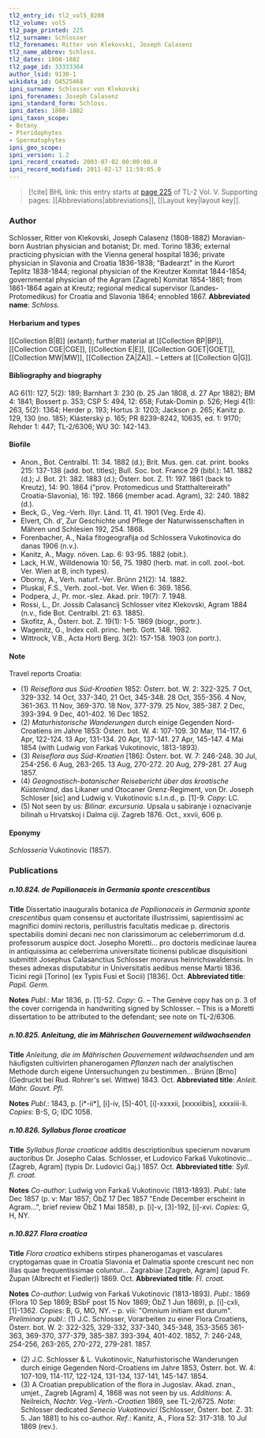 ```yaml
---
tl2_entry_id: tl2_vol5_0208
tl2_volume: vol5
tl2_page_printed: 225
tl2_surname: Schlosser
tl2_forenames: Ritter von Klekovski, Joseph Calasenz
tl2_name_abbrev: Schloss.
tl2_dates: 1808-1882
tl2_page_id: 33333364
author_lsid: 9130-1
wikidata_id: Q4525468
ipni_surname: Schlosser von Klekovski
ipni_forenames: Joseph Calasenz
ipni_standard_form: Schloss.
ipni_dates: 1808-1882
ipni_taxon_scope: 
- Botany
- Pteridophytes
- Spermatophytes
ipni_geo_scope: 
ipni_version: 1.2
ipni_record_created: 2003-07-02 00:00:00.0
ipni_record_modified: 2011-02-17 11:59:05.0
---
```



> [!cite] BHL link: this entry starts at [page 225](https://www.biodiversitylibrary.org/page/33333364) of TL-2 Vol. V.
> Supporting pages: [[Abbreviations|abbreviations]], [[Layout key|layout key]].

### Author

Schlosser, Ritter von Klekovski, Joseph Calasenz (1808-1882) Moravian-born Austrian physician and botanist; Dr. med. Torino 1836; external practicing physician with the Vienna general hospital 1836; private physician in Slavonia and Croatia 1836-1838; "Badearzt" in the Kurort Teplitz 1838-1844; regional physician of the Kreutzer Komitat 1844-1854; governmental physician of the Agram \[Zagreb\] Komitat 1854-1861; from 1861-1864 again at Kreutz; regional medical supervisor (Landes-Protomedikus) for Croatia and Slavonia 1864; ennobled 1867. 
**Abbreviated name**: *Schloss.*

#### Herbarium and types

[[Collection B|B]] (extant); further material at [[Collection BP|BP]], [[Collection CGE|CGE]], [[Collection E|E]], [[Collection GOET|GOET]], [[Collection MW|MW]], [[Collection ZA|ZA]]. – Letters at [[Collection G|G]].

#### Bibliography and biography

AG 6(1): 127, 5(2): 189; Barnhart 3: 230 (b. 25 Jan 1808, d. 27 Apr 1882); BM 4: 1841; Bossert p. 353; CSP 5: 494, 12: 658; Futak-Domin p. 526; Hegi 4(1): 263, 5(2): 1364; Herder p. 193; Hortus 3: 1203; Jackson p. 265; Kanitz p. 129, 130 (no. 185); Klásterský p. 165; PR 8239-8242, 10635, ed. 1: 9170; Rehder 1: 447; TL-2/6306; WU 30: 142-143.

#### Biofile

- Anon., Bot. Centralbl. 11: 34. 1882 (d.); Brit. Mus. gen. cat. print. books 215: 137-138 (add. bot. titles); Bull. Soc. bot. France 29 (bibl.): 141. 1882 (d.); J. Bot. 21: 382. 1883 (d.); Österr. bot. Z. 11: 197. 1861 (back to Kreutz), 14: 90. 1864 ("prov. Protomedicus und Statthaltereirath" Croatia-Slavonia), 16: 192. 1866 (member acad. Agram), 32: 240. 1882 (d.).
- Beck, G., Veg.-Verh. Illyr. Länd. 11, 41. 1901 (Veg. Erde 4).
- Elvert, Ch. d', Zur Geschichte und Pflege der Naturwissenschaften in Mähren und Schlesien 192, 254. 1868.
- Forenbacher, A., Naša fitogeografija od Schlossera Vukotinovica do danas 1906 (n.v.).
- Kanitz, A., Magy. növen. Lap. 6: 93-95. 1882 (obit.).
- Lack, H.W., Willdenowia 10: 56, 75. 1980 (herb. mat. in coll. zool.-bot. Ver. Wien at B, inch types).
- Oborny, A., Verh. naturf.-Ver. Brünn 21(2): 14. 1882.
- Pluskal, F.S., Verh. zool.-bot. Ver. Wien 6: 369. 1856.
- Podpera, J., Pr. mor.-slez. Akad. prír. 19(7): 7. 1948.
- Rossi, L., Dr. Jossib Calasancij Schlosser vitez Klekovski, Agram 1884 (n.v., fide Bot. Centralbl. 21: 63. 1885).
- Skofitz, A., Österr. bot. Z. 19(1): 1-5. 1869 (biogr., portr.).
- Wagenitz, G., Index coll. princ. herb. Gott. 148. 1982.
- Wittrock, V.B., Acta Horti Berg. 3(2): 157-158. 1903 (on portr.).

#### Note

Travel reports Croatia:
- (1) *Reiseflora aus Süd-Kroatien* 1852: Österr. bot. W. 2: 322-325. 7 Oct, 329-332. 14 Oct, 337-340, 21 Oct, 345-348. 28 Oct, 355-356. 4 Nov, 361-363. 11 Nov, 369-370. 18 Nov, 377-379. 25 Nov, 385-387. 2 Dec, 393-394. 9 Dec, 401-402. 16 Dec 1852.
- (2) *Maturhistorische Wanderungen* durch einige Gegenden Nord-Croatiens im Jahre 1853: Österr. bot. W. 4: 107-109. 30 Mar, 114-117. 6 Apr, 122-124. 13 Apr, 131-134. 20 Apr, 137-141. 27 Apr, 145-147. 4 Mai 1854 (with Ludwig von Farkaš Vukotinovic, 1813-1893).
- (3) *Reiseflora aus Süd-Kroatien* \[186\]: Österr. bot. W. 7: 246-248. 30 Jul, 254-256. 6 Aug, 263-265. 13 Aug, 270-272. 20 Aug, 279-281. 27 Aug 1857.
- (4) *Geognostisch-botanischer Reisebericht über das kroatische Küstenland*, das Likaner und Otocaner Grenz-Regiment, von Dr. Joseph Schloser \[sic\] and Ludwig v. Vukotinovic s.l.n.d., p. \[1\]-9. *Copy*: LC.
- (5) Not seen by us: *Bilinar. excursuria.* Upsala u sabiranje i oznacivanje bilinah u Hrvatskoj i Dalma ciji. Zagreb 1876. Oct., xxvii, 606 p.

#### Eponymy

*Schlosseria* Vukotinovic (1857).

### Publications

##### n.10.824. de Papilionaceis in Germania sponte crescentibus

**Title**
Dissertatio inauguralis botanica *de Papilionaceis in Germania sponte crescentibus* quam consensu et auctoritate illustrissimi, sapientissimi ac magnifici domini rectoris, perillustris facultatis medicae p. directoris spectabilis domini decani nec non clarissimorum ac celeberrimorum d.d. professorum auspice doct. Josepho Moretti... pro doctoris medicinae laurea in antiquissima ac celeberrima universitate ticinensi publicae disquisitioni submittit Josephus Calasanctius Schlosser moravus heinrichswaldensis. In theses adnexas disputabitur in Universitatis aedibus mense Martii 1836. Ticini regii \[Torino\] (ex Typis Fusi et Socii) \[1836\]. Oct.
**Abbreviated title**: *Papil. Germ.*

**Notes**
*Publ*.: Mar 1836, p. \[1\]-52. *Copy*: G. – The Genève copy has on p. 3 of the cover corrigenda in handwriting signed by Schlosser. – This is a Moretti dissertation to be attributed to the defendant; see note on TL-2/6306.

##### n.10.825. Anleitung, die im Mährischen Gouvernement wildwachsenden

**Title**
*Anleitung, die im Mährischen Gouvernement wildwachsenden* und am häufigsten cultivirten phanerogamen *Pflanzen* nach der analytischen Methode durch eigene Untersuchungen zu bestimmen... Brünn \[Brno\] (Gedruckt bei Rud. Rohrer's sel. Wittwe) 1843. Oct.
**Abbreviated title**: *Anleit. Mähr. Gouvt. Pfl.*

**Notes**
*Publ*.: 1843, p. \[i\*-ii\*\], \[i\]-iv, \[5\]-401, \[i\]-xxxxii, \[xxxxiibis\], xxxxiii-li. *Copies*: B-S, G; IDC 1058.

##### n.10.826. Syllabus florae croaticae

**Title**
*Syllabus florae croaticae* additis descriptionibus specierum novarum auctoribus Dr. Josepho Calas. Schlosser, et Ludovico Farkaš Vukotinovic... \[Zagreb, Agram\] (typis Dr. Ludovici Gaj.) 1857. Oct.
**Abbreviated title**: *Syll. fl. croat.*

**Notes**
*Co-author*: Ludwig von Farkaš Vukotinovic (1813-1893).
*Publ*.: late Dec 1857 (p. v: Mar 1857; ÖbZ 17 Dec 1857 "Ende December erscheint in Agram...", brief review ÖbZ 1 Mai 1858), p. \[i\]-v, \[3\]-192, \[i\]-xvi. *Copies*: G, H, NY.

##### n.10.827. Flora croatica

**Title**
*Flora croatica* exhibens stirpes phanerogamas et vasculares cryptogamas quae in Croatia Slavonia et Dalmatia sponte crescunt nec non illas quae frequentissimae coluntur... Zagrabiae \[Zagreb, Agram\] (apud Fr. Župan (Albrecht et Fiedler)) 1869. Oct.
**Abbreviated title**: *Fl. croat.*

**Notes**
*Co-author*: Ludwig von Farkaš Vukotinovic (1813-1893).
*Publ*.: 1869 (Flora 10 Sep 1869; BSbF post 15 Nov 1869; ÖbZ 1 Jun 1869), p. \[i\]-cxli, \[1\]-1362. *Copies*: B, G, MO, NY. – p. viii: "Omnium initiam est durum".
*Preliminary publ*.: (1) J.C. Schlosser, Vorarbeiten zu einer Flora Croatiens, Österr. bot. W. 2: 322-325, 329-332, 337-340, 345-348, 353-3565 361-363, 369-370, 377-379, 385-387. 393-394, 401-402. 1852, 7: 246-248, 254-256, 263-265, 270-272, 279-281. 1857.
- (2) J.C. Schlosser & L. Vukotinovic, Naturhistorische Wanderungen durch einige Gegenden Nord-Croatiens im Jahre 1853, Österr. bot. W. 4: 107-109, 114-117, 122-124, 131-134, 137-141, 145-147. 1854.
- (3) A Croatian prepublication of the flora in Jugoslav. Akad. znan., umjet., Zagreb \[Agram\] 4, 1868 was not seen by us.
*Additions*: A. Neilreich, *Nachtr. Veg.*-*Verh*.-*Croatien* 1869, see TL-2/6725.
*Note*: Schlosser dedicated *Senecio Vukotinovici* (Schlosser, Österr. bot. Z. 31: 5. Jan 1881) to his co-author.
*Ref*.: Kanitz, A., Flora 52: 317-318. 10 Jul 1869 (rev.).

